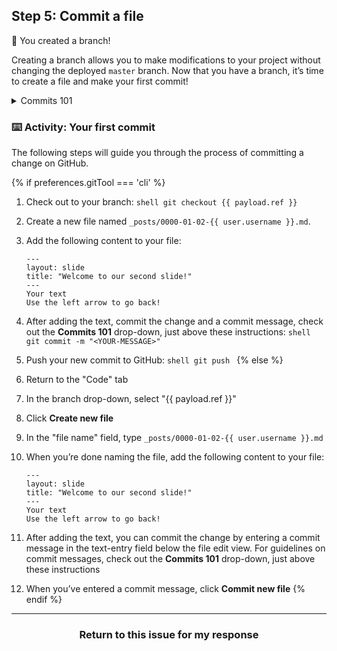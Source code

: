 ## Step 5: Commit a file

:tada: You created a branch!

Creating a branch allows you to make modifications to your project without changing the deployed `master` branch. Now that you have a branch, it’s time to create a file and make your first commit!

<details><summary>Commits 101</summary>

## Commits 101

When you’re finished creating or making changes to a file on GitHub, scroll to the bottom of the page. Then find the "Commit new file" section.

In the first field, type a commit message. The commit message should briefly tell contributors about the changes you are introducing to the file.

### Rules to live by for commit messages:

- Don’t end your commit message with a period.
- Keep your commit messages to 50 characters or less. Add extra detail in the extended description window if necessary. This is located just below the subject line.
- Use active voice. For example, "add" instead of "added" and "merge" instead of "merged".
- Think of your commit as expressing intent to introduce a change.

<hr>
</details>

### :keyboard: Activity: Your first commit

The following steps will guide you through the process of committing a change on GitHub.

{% if preferences.gitTool === 'cli' %}
1. Check out to your branch:
       ```shell
       git checkout {{ payload.ref }}
       ```
1. Create a new file named `_posts/0000-01-02-{{ user.username }}.md`.
1. Add the following content to your file:

       ---
       layout: slide
       title: "Welcome to our second slide!"
       ---
       Your text
       Use the left arrow to go back!


1. After adding the text, commit the change and a commit message, check out the **Commits 101** drop-down, just above these instructions:
       ```shell
       git commit -m "<YOUR-MESSAGE>"
       ```
1. Push your new commit to GitHub:
       ```shell
       git push
       ```
{% else %}
1. Return to the "Code" tab
1. In the branch drop-down, select "{{ payload.ref }}"
1. Click **Create new file**
1. In the "file name" field, type `_posts/0000-01-02-{{ user.username }}.md`
1. When you’re done naming the file, add the following content to your file:

       ---
       layout: slide
       title: "Welcome to our second slide!"
       ---
       Your text
       Use the left arrow to go back!


1. After adding the text, you can commit the change by entering a commit message in the text-entry field below the file edit view. For guidelines on commit messages, check out the **Commits 101** drop-down, just above these instructions
1. When you’ve entered a commit message, click **Commit new file**
{% endif %}
<hr>
<h3 align="center">Return to this issue for my response</h3>
